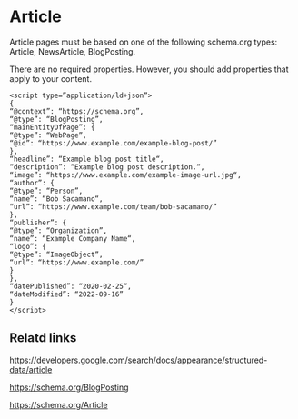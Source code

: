 # Article

Article pages must be based on one of the following schema.org types: Article, NewsArticle, BlogPosting.

There are no required properties. However, you should add properties that apply to your content.

```
<script type=”application/ld+json”>
{
“@context”: “https://schema.org”,
“@type”: “BlogPosting”,
“mainEntityOfPage”: {
“@type”: “WebPage”,
“@id”: “https://www.example.com/example-blog-post/”
},
“headline”: “Example blog post title“,
“description”: “Example blog post description.“,
“image”: “https://www.example.com/example-image-url.jpg“,
“author”: {
“@type”: “Person”,
“name”: “Bob Sacamano“,
“url”: “https://www.example.com/team/bob-sacamano/”
},
“publisher”: {
“@type”: “Organization”,
“name”: “Example Company Name“,
“logo”: {
“@type”: “ImageObject”,
“url”: “https://www.example.com/”
}
},
“datePublished”: “2020-02-25“,
“dateModified”: “2022-09-16”
}
</script>
```


## Relatd links

https://developers.google.com/search/docs/appearance/structured-data/article

https://schema.org/BlogPosting

https://schema.org/Article
